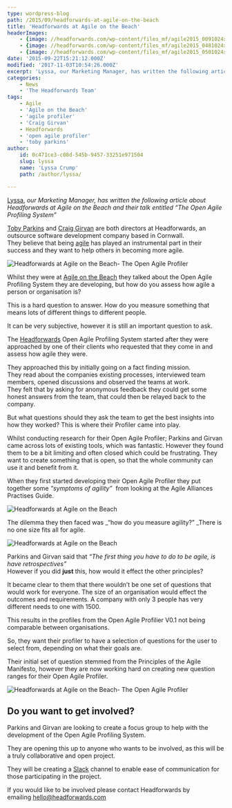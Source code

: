 ```yaml
---
type: wordpress-blog
path: /2015/09/headforwards-at-agile-on-the-beach
title: 'Headforwards at Agile on the Beach'
headerImages:
    - {image: //headforwards.com/wp-content/files_mf/agile2015_0091024x730.jpg, text: 'Toby Parkins and Craig Girvan'}
    - {image: //headforwards.com/wp-content/files_mf/agile2015_0481024x681.jpg, text: ""}
    - {image: //headforwards.com/wp-content/files_mf/agile2015_0501024x719.jpg, text: ""}
date: '2015-09-22T15:21:12.000Z'
modified: '2017-11-03T10:54:26.000Z'
excerpt: 'Lyssa, our Marketing Manager, has written the following article about Headforwards at Agile on the Beach and their talk entitled “The Open Agile Profiling System” Toby Parkins and Craig Girvan are both directors at Headforwards, an outsource software development company based in Cornwall. They believe that being agile has played an instrumental part in their success and they …'
categories:
    - News
    - 'The Headforwards Team'
tags:
    - Agile
    - 'Agile on the Beach'
    - 'agile profiler'
    - 'Craig Girvan'
    - Headforwards
    - 'open agile profiler'
    - 'toby parkins'
author:
    id: 0c471ce3-c08d-545b-9457-33251e971504
    slug: lyssa
    name: 'Lyssa Crump'
    path: /author/lyssa/

---
```

[Lyssa](https://uk.linkedin.com/in/lyssafeecrump), _our Marketing Manager, has written the following article about Headforwards at Agile on the Beach and their talk entitled “The Open Agile Profiling System”_

[Toby Parkins](https://www.linkedin.com/in/tobyparkins) and [Craig Girvan](https://www.linkedin.com/in/craiggirvan) are both directors at Headforwards, an outsource software development company based in Cornwall.  
They believe that being [agile](http://www.headforwards.com/2015/06/what-is-agile/) has played an instrumental part in their success and they want to help others in becoming more agile.

![Headforwards at Agile on the Beach- The Open Agile Profiler ](//headforwards.com/wp-content/uploads/2015/09/Headforwards_at_Agile_on_the_beach.jpg)

Whilst they were at [Agile on the Beach](http://agileonthebeach.com/craig-girvan-toby-parkins-the-open-agile-profiling-system-live-blog/) they talked about the Open Agile Profiling System they are developing, but how do you assess how agile a person or organisation is?

This is a hard question to answer. How do you measure something that means lots of different things to different people.

It can be very subjective, however it is still an important question to ask.

The [Headforwards](http://www.headforwards.com/who-we-are/) Open Agile Profiling System started after they were approached by one of their clients who requested that they come in and assess how agile they were.

They approached this by initially going on a fact finding mission.  
They read about the companies existing processes, interviewed team members, opened discussions and observed the teams at work.  
They felt that by asking for anonymous feedback they could get some honest answers from the team, that could then be relayed back to the company.

But what questions should they ask the team to get the best insights into how they worked? This is where their Profiler came into play.

Whilst conducting research for their Open Agile Profiler; Parkins and Girvan came across lots of existing tools, which was fantastic. However they found them to be a bit limiting and often closed which could be frustrating. They want to create something that is open, so that the whole community can use it and benefit from it.

When they first started developing their Open Agile Profiler they put together some _“symptoms of agility”_  from looking at the Agile Alliances Practises Guide.

![Headforwards at Agile on the Beach ](//headforwards.com/wp-content/uploads/2015/09/Headforwards_at_Agile_on_the_beach_AGILE_ALLIANCE_PRACTICES_GUIDE-.jpg)

The dilemma they then faced was _“how do you measure agility?” _There is no one size fits all for agile.

![Headforwards at Agile on the Beach ](//headforwards.com/wp-content/uploads/2015/09/Headforwards_at_Agile_on_the_beach_THE-DILEMA-.jpg)

Parkins and Girvan said that _“The first thing you have to do to be agile, is have retrospectives”_  
However if you did **just** this, how would it effect the other principles?

It became clear to them that there wouldn’t be one set of questions that would work for everyone. The size of an organisation would effect the outcomes and requirements. A company with only 3 people has very different needs to one with 1500.

This results in the profiles from the Open Agile Profilier V0.1 not being comparable between organisations.

So, they want their profiler to have a selection of questions for the user to select from, depending on what their goals are.

Their initial set of question stemmed from the Principles of the Agile Manifesto, however they are now working hard on creating new question ranges for their Open Agile Profiler.

![Headforwards at Agile on the Beach- The Open Agile Profiler ](//headforwards.com/wp-content/uploads/2015/09/Headforwards_at_Agile_on_the_beach_OPEN_AGILE_PROFILER_V1.jpg)

Do you want to get involved?
----------------------------

Parkins and Girvan are looking to create a focus group to help with the development of the Open Agile Profiling System.

They are opening this up to anyone who wants to be involved, as this will be a truly collaborative and open project.

They will be creating a [Slack](https://slack.com/) channel to enable ease of communication for those participating in the project.

If you would like to be involved please contact Headforwards by emailing [hello@headforwards.com  
](http://hello@headforwards.com)
